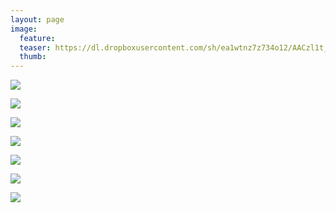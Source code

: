 ```yaml
---
layout: page
image:
  feature:
  teaser: https://dl.dropboxusercontent.com/sh/ea1wtnz7z734o12/AACzl1t_EnD0v2AiTe-EFQQoa/luontokuvat/kev%C3%A4t/DSC60920-245px.jpg
  thumb:
---
```


[![](https://dl.dropboxusercontent.com/sh/ea1wtnz7z734o12/AAB4Ig8HCwT33ZlWPk430wpca/luontokuvat/kev%C3%A4t/DSC60908-800px.jpg)](https://dl.dropboxusercontent.com/sh/ea1wtnz7z734o12/AADE4q3LMM-Zf-en4w4ivl-Ca/luontokuvat/kev%C3%A4t/DSC60908.jpg)

[![](https://dl.dropboxusercontent.com/sh/ea1wtnz7z734o12/AABEIH_DrxRdsyjGe_HCXwmQa/luontokuvat/kev%C3%A4t/DSC60920-800px.jpg)](https://dl.dropboxusercontent.com/sh/ea1wtnz7z734o12/AABFSkrFkQmYaBne2bRMun7Oa/luontokuvat/kev%C3%A4t/DSC60920.jpg)

[![](https://dl.dropboxusercontent.com/sh/ea1wtnz7z734o12/AAC-LIrOcQYm-fqdrMa0pdIma/luontokuvat/kev%C3%A4t/DSC60948-800px.jpg)](https://dl.dropboxusercontent.com/sh/ea1wtnz7z734o12/AAD00irQEzxhVVdQjZ6Q0Tkea/luontokuvat/kev%C3%A4t/DSC60948.jpg)

[![](https://dl.dropboxusercontent.com/sh/ea1wtnz7z734o12/AAAR3GOe0aGTNOchpgXyAS8Ma/luontokuvat/kev%C3%A4t/DSC60941-800px.jpg)](https://dl.dropboxusercontent.com/sh/ea1wtnz7z734o12/AACa8C0s9e-ucATo3UxOOxvAa/luontokuvat/kev%C3%A4t/DSC60941.jpg)

[![](https://dl.dropboxusercontent.com/sh/ea1wtnz7z734o12/AABBfVP-VyaPuRA948PaKSbka/luontokuvat/kev%C3%A4t/DS15783-800px.jpg)](https://dl.dropboxusercontent.com/sh/ea1wtnz7z734o12/AABbVQF3MMKGgFd7AcSUH04oa/luontokuvat/kev%C3%A4t/DS15783.jpg)

[![](https://dl.dropboxusercontent.com/sh/ea1wtnz7z734o12/AADM9AuD2cfjFi2v31wQ-iwba/luontokuvat/kev%C3%A4t/DS15098-800px.jpg)](https://dl.dropboxusercontent.com/sh/ea1wtnz7z734o12/AABExSBtqDGHtA-YQMulPCHja/luontokuvat/kev%C3%A4t/DS15098.jpg)

[![](https://dl.dropboxusercontent.com/sh/ea1wtnz7z734o12/AACtRpk7xOxbuPlmvjm8HMJla/luontokuvat/kev%C3%A4t/DS15100-800px.jpg)](https://dl.dropboxusercontent.com/sh/ea1wtnz7z734o12/AADb-iZKHf0K69vCIahUIDQ2a/luontokuvat/kev%C3%A4t/DS15100.jpg)
